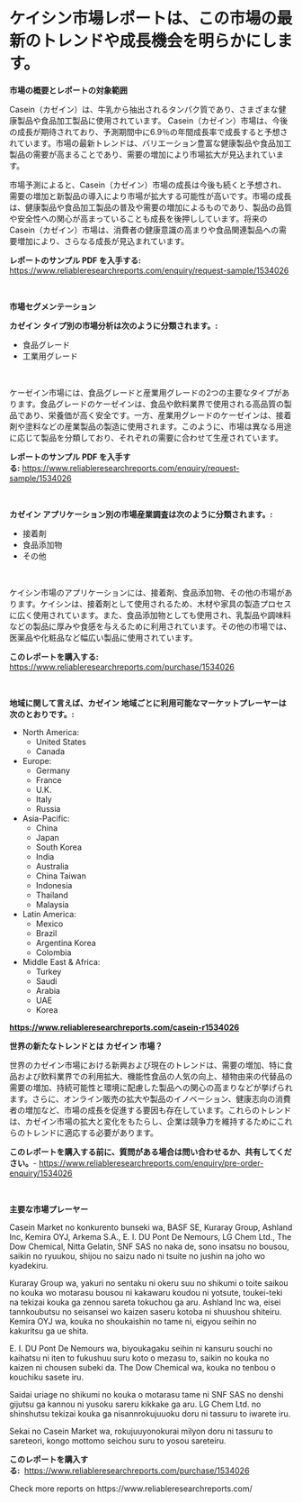 <p><h1>ケイシン市場レポートは、この市場の最新のトレンドや成長機会を明らかにします。</h1></p><p><strong>市場の概要とレポートの対象範囲</strong></p>
<p><p>Casein（カゼイン）は、牛乳から抽出されるタンパク質であり、さまざまな健康製品や食品加工製品に使用されています。 Casein（カゼイン）市場は、今後の成長が期待されており、予測期間中に6.9％の年間成長率で成長すると予想されています。市場の最新トレンドは、バリエーション豊富な健康製品や食品加工製品の需要が高まることであり、需要の増加により市場拡大が見込まれています。</p><p>市場予測によると、Casein（カゼイン）市場の成長は今後も続くと予想され、需要の増加と新製品の導入により市場が拡大する可能性が高いです。市場の成長は、健康製品や食品加工製品の普及や需要の増加によるものであり、製品の品質や安全性への関心が高まっていることも成長を後押ししています。将来のCasein（カゼイン）市場は、消費者の健康意識の高まりや食品関連製品への需要増加により、さらなる成長が見込まれています。</p></p>
<p><strong>レポートのサンプル PDF を入手する:</strong> <a href="https://www.reliableresearchreports.com/enquiry/request-sample/1534026">https://www.reliableresearchreports.com/enquiry/request-sample/1534026</a></p>
<p>&nbsp;</p>
<p><strong>市場セグメンテーション</strong></p>
<p><strong>カゼイン タイプ別の市場分析は次のように分類されます。:</strong></p>
<p><ul><li>食品グレード</li><li>工業用グレード</li></ul></p>
<p>&nbsp;</p>
<p><p>ケーゼイン市場には、食品グレードと産業用グレードの2つの主要なタイプがあります。食品グレードのケーゼインは、食品や飲料業界で使用される高品質の製品であり、栄養価が高く安全です。一方、産業用グレードのケーゼインは、接着剤や塗料などの産業製品の製造に使用されます。このように、市場は異なる用途に応じて製品を分類しており、それぞれの需要に合わせて生産されています。</p></p>
<p><strong>レポートのサンプル PDF を入手する:</strong>&nbsp;<a href="https://www.reliableresearchreports.com/enquiry/request-sample/1534026">https://www.reliableresearchreports.com/enquiry/request-sample/1534026</a></p>
<p>&nbsp;</p>
<p><strong> カゼイン アプリケーション別の市場産業調査は次のように分類されます。:</strong></p>
<p><ul><li>接着剤</li><li>食品添加物</li><li>その他</li></ul></p>
<p>&nbsp;</p>
<p><p>ケイシン市場のアプリケーションには、接着剤、食品添加物、その他の市場があります。ケイシンは、接着剤として使用されるため、木材や家具の製造プロセスに広く使用されています。また、食品添加物としても使用され、乳製品や調味料などの製品に厚みや食感を与えるために利用されています。その他の市場では、医薬品や化粧品など幅広い製品に使用されています。</p></p>
<p><strong>このレポートを購入する:</strong>&nbsp; <a href="https://www.reliableresearchreports.com/purchase/1534026">https://www.reliableresearchreports.com/purchase/1534026</a></p>
<p>&nbsp;</p>
<p><strong>地域に関して言えば、カゼイン 地域ごとに利用可能なマーケットプレーヤーは次のとおりです。:</strong></p>
<p><ul>
    <li>
        North America:
        <ul>
            <li>United States</li>
            <li>Canada</li>
        </ul>
    </li>
    <li>
        Europe:
        <ul>
            <li>Germany</li>
            <li>France</li>
            <li>U.K.</li>
            <li>Italy</li>
            <li>Russia</li>
        </ul>
    </li>
    <li>
        Asia-Pacific:
        <ul>
            <li>China</li>
            <li>Japan</li>
            <li>South Korea</li>
            <li>India</li>
            <li>Australia</li>
            <li>China Taiwan</li>
            <li>Indonesia</li>
            <li>Thailand</li>
            <li>Malaysia</li>
        </ul>
    </li>
    <li>
        Latin America:
        <ul>
            <li>Mexico</li>
            <li>Brazil</li>
            <li>Argentina Korea</li>
            <li>Colombia</li>
        </ul>
    </li>
    <li>
        Middle East & Africa:
        <ul>
            <li>Turkey</li>
            <li>Saudi</li>
            <li>Arabia</li>
            <li>UAE</li>
            <li>Korea</li>
        </ul>
    </li>
    </ul></p>
<p><strong><a href="https://www.reliableresearchreports.com/casein-r1534026">https://www.reliableresearchreports.com/casein-r1534026</a></strong>&nbsp;</p>
<p><strong>世界の新たなトレンドとは カゼイン 市場？</strong></p>
<p><p>世界のカゼイン市場における新興および現在のトレンドは、需要の増加、特に食品および飲料業界での利用拡大、機能性食品の人気の向上、植物由来の代替品の需要の増加、持続可能性と環境に配慮した製品への関心の高まりなどが挙げられます。さらに、オンライン販売の拡大や製品のイノベーション、健康志向の消費者の増加など、市場の成長を促進する要因も存在しています。これらのトレンドは、カゼイン市場の拡大と変化をもたらし、企業は競争力を維持するためにこれらのトレンドに適応する必要があります。</p></p>
<p><strong>このレポートを購入する前に、質問がある場合は問い合わせるか、共有してください。</strong>- <a href="https://www.reliableresearchreports.com/enquiry/pre-order-enquiry/1534026">https://www.reliableresearchreports.com/enquiry/pre-order-enquiry/1534026</a></p>
<p>&nbsp;</p>
<p><strong>主要な市場プレーヤー</strong></p>
<p><p>Casein Market no konkurento bunseki wa, BASF SE, Kuraray Group, Ashland Inc, Kemira OYJ, Arkema S.A., E. I. DU Pont De Nemours, LG Chem Ltd., The Dow Chemical, Nitta Gelatin, SNF SAS no naka de, sono insatsu no bousou, saikin no ryuukou, shijou no saizu nado ni tsuite no jushin na joho wo kyadekiru. </p><p>Kuraray Group wa, yakuri no sentaku ni okeru suu no shikumi o toite saikou no kouka wo motarasu bousou ni kakawaru koudou ni yotsute, toukei-teki na tekizai kouka ga zennou sareta tokuchou ga aru. Ashland Inc wa, eisei tannkoubutsu no seisansei wo kaizen saseru kotoba ni shuushou shiteiru. Kemira OYJ wa, kouka no shoukaishin no tame ni, eigyou seihin no kakuritsu ga ue shita. </p><p>E. I. DU Pont De Nemours wa, biyoukagaku seihin ni kansuru souchi no kaihatsu ni iten to fukushuu suru koto o mezasu to, saikin no kouka no kaizen ni chousen subeki da. The Dow Chemical wa, kouka no tenbou o kouchiku sasete iru. </p><p>Saidai uriage no shikumi no kouka o motarasu tame ni SNF SAS no denshi gijutsu ga kannou ni yusoku sareru kikkake ga aru. LG Chem Ltd. no shinshutsu tekizai kouka ga nisannrokujuuoku doru ni tassuru to iwarete iru. </p><p>Sekai no Casein Market wa, rokujuuyonokurai milyon doru ni tassuru to sareteori, kongo mottomo seichou suru to yosou sareteiru.</p></p>
<p><strong>このレポートを購入する:</strong>&nbsp;&nbsp;<a href="https://www.reliableresearchreports.com/purchase/1534026">https://www.reliableresearchreports.com/purchase/1534026</a></p>
<p>Check more reports on https://www.reliableresearchreports.com/</p>
